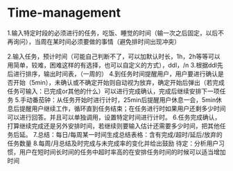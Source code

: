 # Time-management
1.输入特定时段的必须进行的任务，吃饭、睡觉的时间（输一次之后固定，以后不再询问），当周在某时间必须要做的事情（避免排时间出现冲突）

2.输入任务，预计时间（可能自己判断不了，可以加默认时长，1h，2h等等可以用简单，较难，困难这样的有选择，也可以自定义的方式），ddl，/n
3.根据ddl先后进行排序，输出时间表，（一周的）
4.到任务时间提醒用户，用户要进行确认是否开始（5min），未确认或不确定开始则自动视为放弃，确定开始后弹出（若完成任务可输入：已完成or其他的什么）可以进行完成确认，完成后继续安排下一项任务
5.手动番茄钟：从任务开始时进行计时，25min后提醒用户休息一会，5min休息后提醒用户继续工作，循环直到任务结束；在任务进行时如果用户还剩多少时间可以进行回答。并且可以单独调用，设置特定时间进行计时。
6.任务完成确认，打算继续完成还是另外安排时间，若继续则要输入估计还需要多少时间，把其他任务后延。
7.总结：每日/每周某一时间生成总结表格：含有完成/超时/延后/放弃的任务数量
8.每周/月总结及时完成与未完成率的变化并给出鼓励
待定：分析用户习惯，用户在短时间长时间的任务中超时率高的在安排任务时间的时候可以适当增加时间
